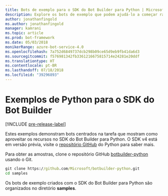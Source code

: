 ```yaml
---
title: Bots de exemplo para o SDK do Bot Builder para Python | Microsoft Docs
description: Explore os bots de exemplo que podem ajudá-lo a começar rapidamente seu desenvolvimento de bots com o SDK do Bot Builder para Python.
author: jonathanfingold
ms.author: jonathanfingold
manager: kamrani
ms.topic: article
ms.prod: bot-framework
ms.date: 05/03/2018
monikerRange: azure-bot-service-4.0
ms.openlocfilehash: 7a752d6849737dcb298b09ce65d9eb9fb41da6d3
ms.sourcegitcommit: f576981342fb3361216675815714e24281e20ddf
ms.translationtype: HT
ms.contentlocale: pt-BR
ms.lasthandoff: 07/18/2018
ms.locfileid: "39296893"
---
```

# <a name="python-samples-for-bot-builder-sdk"></a>Exemplos de Python para o SDK do Bot Builder
[!INCLUDE [pre-release-label](../includes/pre-release-label.md)]

Estes exemplos demonstram bots centrados na tarefa que mostram como aproveitar os recursos no SDK do Bot Builder para Python. O SDK v4 está em versão prévia, visite o [repositório GitHub](https://github.com/Microsoft/botbuilder-python) do Python para saber mais. 

Para obter as amostras, clone o repositório GitHub [botbuilder-python](https://github.com/Microsoft/botbuilder-python) usando o Git.

```cmd
git clone https://github.com/Microsoft/botbuilder-python.git
cd samples
```
Os bots de exemplo criados com o SDK do Bot Builder para Python são organizados no diretório **samples**.
